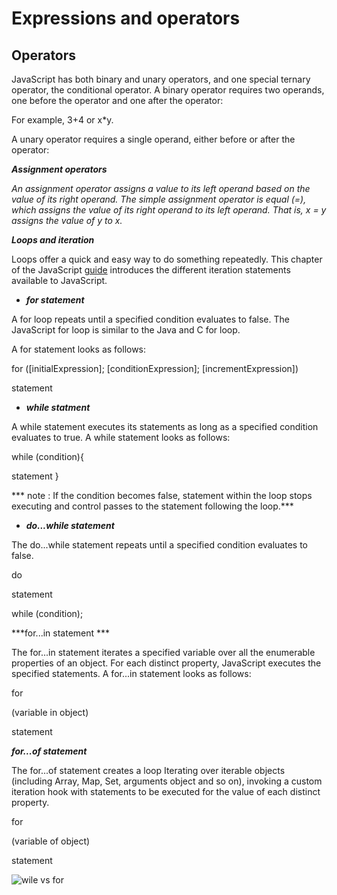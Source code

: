 # Expressions and operators

## Operators
JavaScript has both binary and unary operators, and one special ternary operator, the conditional operator. A binary operator requires two operands, one before the operator and one after the operator:

For example, 3+4 or x*y.


A unary operator requires a single operand, either before or after the operator:



***Assignment operators*** 

*An assignment operator assigns a value to its left operand based on the value of its right operand. The simple assignment operator is equal (=), which assigns the value of its right operand to its left operand. That is, x = y assigns the value of y to x.*


***Loops and iteration***

Loops offer a quick and easy way to do something repeatedly. This chapter of the JavaScript [guide](https://developer.mozilla.org/en-US/docs/Web/JavaScript/Guide) introduces the different iteration statements available to JavaScript.


* ***for statement***

A for loop repeats until a specified condition evaluates to false. The JavaScript for loop is similar to the Java and C for loop.

A for statement looks as follows: 

for ([initialExpression]; [conditionExpression]; [incrementExpression])

  statement


* ***while statment***

A while statement executes its statements as long as a specified condition evaluates to true. A while statement looks as follows:

while
 (condition){

  statement
 }

*** note : If  the  condition becomes false, statement within the loop stops executing and control passes to the statement following the loop.***



* ***do...while statement***

The do...while statement repeats until a specified condition evaluates to false. 


do

 
  statement

while (condition);




 ***for...in statement ***

 The for...in statement iterates a specified variable over all the enumerable properties of an object. For each distinct property, JavaScript executes the specified statements. A for...in statement looks as follows:

 for

  (variable in object)

  statement 





  ***for...of statement***

  The for...of statement creates a loop Iterating over iterable objects (including Array, Map, Set, arguments object and so on), invoking a custom iteration hook with statements to be executed for the value of each distinct property. 

  for
  
   (variable of object)

  statement



  ![wile vs for](https://i.pinimg.com/originals/c2/56/8f/c2568f7e6bc7af034e5f1c42d3747e64.png)

  



